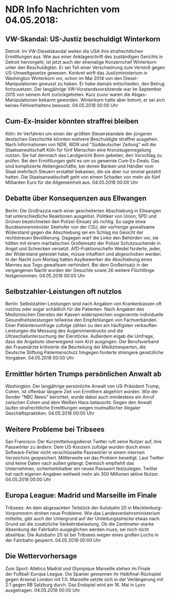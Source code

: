 # NDR Info Nachrichten vom 04.05.2018:


## VW-Skandal: US-Justiz beschuldigt Winterkorn
Detroit:	Im VW-Dieselskandal weiten die USA ihre strafrechtlichen Ermittlungen aus. Wie aus einer Anklageschrift des zuständigen Gerichts in Detroit hervorgeht, ist jetzt auch der ehemalige Konzernchef Winterkorn unter den Beschuldigten. Er sei Teil einer Verschwörung zum Verstoß gegen US-Umweltgesetze gewesen. Konkret wirft das Justizministerium in Washington Winterkorn vor, schon im Mai 2014 von den Diesel-Manipulationen gewusst zu haben. Er habe damals entschieden, den Betrug fortzusetzen. Der langjährige VW-Vorstandsvorsitzende war im September 2015 von seinem Amt zurückgetreten. Kurz zuvor waren die Abgas-Manipulationen bekannt geworden. Winterkorn hatte aber betont, er sei sich keines Fehlverhaltens bewusst. 04.05.2018 00:00 Uhr 

## Cum-Ex-Insider könnten straffrei bleiben
Köln: Im Verfahren um einen der größten Steuerskandale der jüngeren deutschen Geschichte könnten mehrere Beschuldigte straffrei ausgehen. Nach Informationen von NDR, WDR und "Süddeutscher Zeitung" will die Staatsanwaltschaft Köln für fünf Menschen eine Kronzeugenregelung nutzen. Sie hat demnach das Landgericht Bonn gebeten, den Vorschlag zu prüfen. Bei den Ermittlungen geht es um so genannte Cum-Ex-Deals. Das sind komplizierte Aktiengeschäfte, bei denen Banken und Händler vom Staat mehrfach Steuern erstattet bekamen, die sie aber nur einmal gezahlt hatten. Die Staatsanwaltschaft geht von einem Schaden von mehr als fünf Milliarden Euro für die Allgemeinheit aus. 04.05.2018 00:00 Uhr 

## Debatte über Konsequenzen aus Ellwangen
Berlin: 	Die Großrazzia nach einer gescheiterten Abschiebung in Ellwangen hat unterschiedliche Reaktionen ausgelöst. Politiker von Union, SPD und Grünen bezeichneten den Polizei-Einsatz als richtig. So sagte etwa Bundesinnenminister Seehofer von der CSU, der vorherige gewaltsame Widerstand gegen die Abschiebung sei ein Schlag ins Gesicht der rechtstreuen Bevölkerung. Dagegen warf die Linke den Behörden vor, sie hätten mit einem martialischen Großeinsatz der Polizei Schutzsuchende in Angst und Schrecken versetzt. AfD-Fraktionschefin Weidel forderte, jeder, der Widerstand geleistet habe, müsse inhaftiert und abgeschoben werden. In der Nacht zum Montag hatten Asylbewerber die Abschiebung eines Mannes aus Togo gewaltsam verhindert. Bei dem Großeinsatz in der vergangenen Nacht wurden der Gesuchte sowie 26 weitere Flüchtlinge festgenommen. 04.05.2018 00:00 Uhr 

## Selbstzahler-Leistungen oft nutzlos
Berlin: Selbstzahler-Leistungen sind nach Angaben von Krankenkassen oft nutzlos oder sogar schädlich für die Patienten. Nach Angaben des Medizinischen Dienstes der Kassen widersprechen sogenannte individuelle Gesundheitsleistungen teilweise den Empfehlungen von Fachverbänden. Einer Patientenumfrage zufolge zählen zu den am häufigsten verkauften Leistungen die Messung des Augeninnendrucks und die Ultraschalluntersuchung der Eierstöcke. Außerdem ergab die Umfrage, dass die Angebote überwiegend vom Arzt ausgingen. Der Berufsverband der Frauenärzte kritisierte die Beurteilung der Medizinexperten, die Deutsche Stiftung Patientenschutz hingegen forderte strengere gesetzliche Vorgaben. 04.05.2018 00:00 Uhr 

## Ermittler hörten Trumps persönlichen Anwalt ab
Washington: Der langjährige persönliche Anwalt von US-Präsident Trump, Cohen, ist offenbar längere Zeit von Ermittlern abgehört worden. Wie der Sender "NBC News" berichtet, wurde dabei auch mindestens ein Anruf zwischen Cohen und dem Weißen Haus belauscht. Gegen den Anwalt laufen strafrechtliche Ermittlungen wegen mutmaßlicher illegaler Geschäftspraktiken. 04.05.2018 00:00 Uhr 

## Weitere Probleme bei Tribsees
San Francisco: Der Kurzmitteilungsdienst Twitter ruft seine Nutzer auf, ihre Passwörter zu ändern. Dem US-Konzern zufolge wurden durch einen Software-Fehler nicht verschlüsselte Passwörter in einem internen Verzeichnis gespeichert. Mittlerweile sei das Problem beseitigt. Laut Twitter sind keine Daten nach außen gelangt. Dennoch empfiehlt das Unternehmen, sicherheitshalber ein neues Passwort festzulegen. Twitter hat nach eigenen Angaben weltweit mehr als 300 Millionen aktive Nutzer. 04.05.2018 00:00 Uhr 

## Europa League: Madrid und Marseille im Finale
Tribsees: An dem abgesackten Teilstück der Autobahn 20 in Mecklenburg-Vorpommern drohen neue Probleme. Wie das Landesverkehrsministerium mitteilte, gibt auch der Untergrund auf der Umleitungsstrecke etwas nach. Grund sei die zusätzliche Verkehrsbelastung. Ob die Zentimeter-starke Absenkung der Fahrbahn ausgeglichen werden muss, sei noch nicht absehbar. Die Autobahn 20 ist bei Tribsees wegen eines großen Lochs in der Fahrbahn gesperrt. 04.05.2018 00:00 Uhr 

## Die Wettervorhersage
Zum Sport: 		Atlético Madrid und Olympique Marseille stehen im Finale der Fußball-Europa League. Die Spanier gewannen ihr Halbfinal-Rückspiel gegen Arsenal London mit 1:0. Marseille setzte sich in der Verlängerung mit 2:1 gegen RB Salzburg durch. Das Endspiel wird am 16. Mai in Lyon ausgetragen. 04.05.2018 00:00 Uhr 
